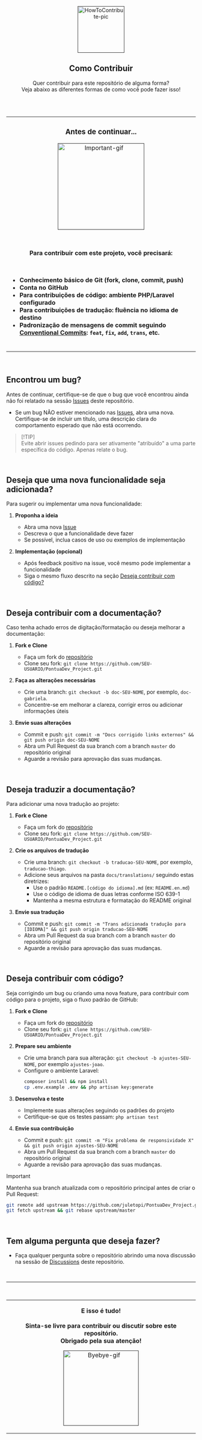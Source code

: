 <div align="center">
  <a href="">
    <img src="https://github.com/juletopi/Front-End_Learning_Journey/assets/76459155/4a338377-4c4d-432a-88ab-c7624c0e3c03" alt="HowToContribute-pic" width="124px" title="Veja como contribuir para este repositório!">
  </a>
  <h2 align="center">Como Contribuir</h2>
</div>

<div align="center">
  
  Quer contribuir para este repositório de alguma forma? \
  Veja abaixo as diferentes formas de como você pode fazer isso! <br><br>
  
</div>

<br>

<table align="center">
  <tr>
    <td>
      <h3 align="center">Antes de continuar...</h3>
      <p align="center">
        <a href="">
          <img src="https://media3.giphy.com/media/v1.Y2lkPTc5MGI3NjExNnlveWlha3pxNnV0MThuMTNiYmFldnAwMDQ4ancyeGMzMWR4NmlzYiZlcD12MV9pbnRlcm5hbF9naWZfYnlfaWQmY3Q9cw/Qxk537vQtg5QPhSVW6/giphy.gif" alt="Important-gif" width="230px" title="Atenção aos requisitos!">
        </a>
      </p>
      <br>
      <p align="center"><strong>
        Para contribuir com este projeto, você precisará:
      </strong></p>
      <br>
      <div style="display: flex; justify-content: center;">
        <ul style="text-align: left; display: inline-block;">
          <strong>
            <li>Conhecimento básico de Git (fork, clone, commit, push)</li>
            <li>Conta no GitHub</li>
            <li>Para contribuições de código: ambiente PHP/Laravel configurado</li>
            <li>Para contribuições de tradução: fluência no idioma de destino</li>
            <li>Padronização de mensagens de commit seguindo<br><a href="https://www.conventionalcommits.org/en/v1.0.0/">Conventional Commits</a>: <code>feat</code>, <code>fix</code>, <code>add</code>, <code>trans</code>, etc.</li>
          </strong>
          <br>
        </ul>
      </div>
    </td>
  </tr>
</table>

<br>

## Encontrou um bug?

Antes de continuar, certifique-se de que o bug que você encontrou ainda não foi relatado na sessão [Issues](https://github.com/juletopi/PontuaDev_Project/issues) deste repositório.

- Se um bug NÃO estiver mencionado nas [Issues](https://github.com/juletopi/PontuaDev_Project/issues), abra uma nova. Certifique-se de incluir um título, uma descrição clara do comportamento esperado que não está ocorrendo.
> [!TIP]\
> Evite abrir issues pedindo para ser ativamente "atribuído" a uma parte específica do código. Apenas relate o bug.

<br>

## Deseja que uma nova funcionalidade seja adicionada?

Para sugerir ou implementar uma nova funcionalidade:

1. **Proponha a ideia**
   - Abra uma nova [Issue](https://github.com/juletopi/PontuaDev_Project/issues)
   - Descreva o que a funcionalidade deve fazer
   - Se possível, inclua casos de uso ou exemplos de implementação

2. **Implementação (opcional)**
   - Após feedback positivo na issue, você mesmo pode implementar a funcionalidade
   - Siga o mesmo fluxo descrito na seção [Deseja contribuir com código?](#deseja-contribuir-com-código)

<br>

## Deseja contribuir com a documentação?

Caso tenha achado erros de digitação/formatação ou deseja melhorar a documentação:

1. **Fork e Clone**
   - Faça um fork do [repositório](https://github.com/juletopi/PontuaDev_Project)
   - Clone seu fork: `git clone https://github.com/SEU-USUARIO/PontuaDev_Project.git`

2. **Faça as alterações necessárias**
   - Crie uma branch: `git checkout -b doc-SEU-NOME`, por exemplo, `doc-gabriela`.
   - Concentre-se em melhorar a clareza, corrigir erros ou adicionar informações úteis

3. **Envie suas alterações**
   - Commit e push: `git commit -m "Docs corrigido links externos" && git push origin doc-SEU-NOME`
   - Abra um Pull Request da sua branch com a branch `master` do repositório original
   - Aguarde a revisão para aprovação das suas mudanças.

<br>

## Deseja traduzir a documentação?

Para adicionar uma nova tradução ao projeto:

1. **Fork e Clone**
   - Faça um fork do [repositório](https://github.com/juletopi/PontuaDev_Project)
   - Clone seu fork: `git clone https://github.com/SEU-USUARIO/PontuaDev_Project.git`

2. **Crie os arquivos de tradução**
   - Crie uma branch: `git checkout -b traducao-SEU-NOME`, por exemplo, `traducao-thiago`.
   - Adicione seus arquivos na pasta `docs/translations/` seguindo estas diretrizes:
     - Use o padrão `README.[código do idioma].md` (ex: `README.en.md`)
     - Use o código de idioma de duas letras conforme ISO 639-1
     - Mantenha a mesma estrutura e formatação do README original

3. **Envie sua tradução**
   - Commit e push: `git commit -m "Trans adicionada tradução para [IDIOMA]" && git push origin traducao-SEU-NOME`
   - Abra um Pull Request da sua branch com a branch `master` do repositório original
   - Aguarde a revisão para aprovação das suas mudanças.

<br>

## Deseja contribuir com código?

Seja corrigindo um bug ou criando uma nova feature, para contribuir com código para o projeto, siga o fluxo padrão de GitHub:

1. **Fork e Clone**
   - Faça um fork do [repositório](https://github.com/juletopi/PontuaDev_Project)
   - Clone seu fork: `git clone https://github.com/SEU-USUARIO/PontuaDev_Project.git`

2. **Prepare seu ambiente**
   - Crie uma branch para sua alteração: `git checkout -b ajustes-SEU-NOME`, por exemplo `ajustes-joao`.
   - Configure o ambiente Laravel:
     ```bash
     composer install && npm install
     cp .env.example .env && php artisan key:generate
     ```

3. **Desenvolva e teste**
   - Implemente suas alterações seguindo os padrões do projeto
   - Certifique-se que os testes passam: `php artisan test`

4. **Envie sua contribuição**
   - Commit e push: `git commit -m "Fix problema de responsividade X" && git push origin ajustes-SEU-NOME`
   - Abra um Pull Request da sua branch com a branch `master` do repositório original
   - Aguarde a revisão para aprovação das suas mudanças.

> [!IMPORTANT]
> Mantenha sua branch atualizada com o repositório principal antes de criar o Pull Request:
> ```bash
> git remote add upstream https://github.com/juletopi/PontuaDev_Project.git
> git fetch upstream && git rebase upstream/master
> ```

<br>

## Tem alguma pergunta que deseja fazer?

- Faça qualquer pergunta sobre o repositório abrindo uma nova discussão na sessão de [Discussions](https://github.com/juletopi/PontuaDev_Project/discussions) deste repositório.

<br>

---

<br>

<table align="center">
  <tr>
    <td>
      <p align="center">
        <strong>
            <div align="center">
              E isso é tudo! <br><br>
              Sinta-se livre para contribuir ou discutir sobre este repositório. <br>
              Obrigado pela sua atenção!
            </div>
        </strong>
      </p>
      <p align="center">
        <a href="">
          <img src="https://media.giphy.com/media/v1.Y2lkPTc5MGI3NjExeW95Y2JqdXY5emlwanZ0ajlxYjdsZW9zMXNlYWt1bXRyNWtzcWY3cSZlcD12MV9pbnRlcm5hbF9naWZfYnlfaWQmY3Q9cw/FJxz3zSthG5vQxG1ZY/giphy.gif" alt="Byebye-gif" width="200px" title="Tchau tchau!">
        </a>
      </p>
    </td>
  </tr>
</table>
